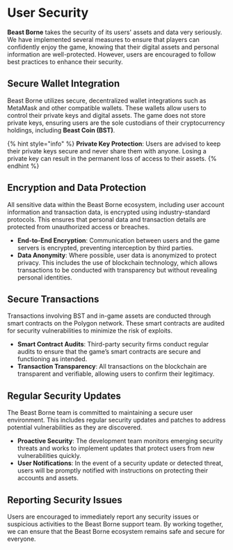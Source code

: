 # User Security

**Beast Borne** takes the security of its users' assets and data very seriously. We have implemented several measures to ensure that players can confidently enjoy the game, knowing that their digital assets and personal information are well-protected. However, users are encouraged to follow best practices to enhance their security.

## **Secure Wallet Integration**

Beast Borne utilizes secure, decentralized wallet integrations such as MetaMask and other compatible wallets. These wallets allow users to control their private keys and digital assets. The game does not store private keys, ensuring users are the sole custodians of their cryptocurrency holdings, including **Beast Coin (BST)**.

{% hint style="info" %}
**Private Key Protection**: Users are advised to keep their private keys secure and never share them with anyone. Losing a private key can result in the permanent loss of access to their assets.
{% endhint %}

## **Encryption and Data Protection**

All sensitive data within the Beast Borne ecosystem, including user account information and transaction data, is encrypted using industry-standard protocols. This ensures that personal data and transaction details are protected from unauthorized access or breaches.

* **End-to-End Encryption**: Communication between users and the game servers is encrypted, preventing interception by third parties.
* **Data Anonymity**: Where possible, user data is anonymized to protect privacy. This includes the use of blockchain technology, which allows transactions to be conducted with transparency but without revealing personal identities.

## **Secure Transactions**

Transactions involving BST and in-game assets are conducted through smart contracts on the Polygon network. These smart contracts are audited for security vulnerabilities to minimize the risk of exploits.

* **Smart Contract Audits**: Third-party security firms conduct regular audits to ensure that the game’s smart contracts are secure and functioning as intended.
* **Transaction Transparency**: All transactions on the blockchain are transparent and verifiable, allowing users to confirm their legitimacy.

## **Regular Security Updates**

The Beast Borne team is committed to maintaining a secure user environment. This includes regular security updates and patches to address potential vulnerabilities as they are discovered.

* **Proactive Security**: The development team monitors emerging security threats and works to implement updates that protect users from new vulnerabilities quickly.
* **User Notifications**: In the event of a security update or detected threat, users will be promptly notified with instructions on protecting their accounts and assets.

## **Reporting Security Issues**

Users are encouraged to immediately report any security issues or suspicious activities to the Beast Borne support team. By working together, we can ensure that the Beast Borne ecosystem remains safe and secure for everyone.

